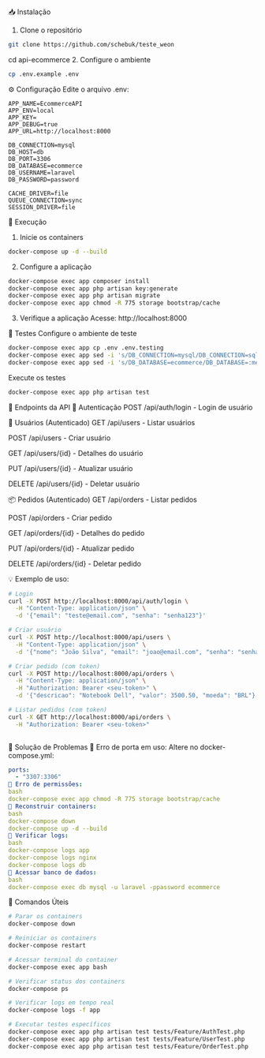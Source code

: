 📥 Instalação
1. Clone o repositório
```bash
git clone https://github.com/schebuk/teste_weon
```
cd api-ecommerce
2. Configure o ambiente
```bash
cp .env.example .env
```
⚙️ Configuração
Edite o arquivo .env:
```env
APP_NAME=EcommerceAPI
APP_ENV=local
APP_KEY=
APP_DEBUG=true
APP_URL=http://localhost:8000

DB_CONNECTION=mysql
DB_HOST=db
DB_PORT=3306
DB_DATABASE=ecommerce
DB_USERNAME=laravel
DB_PASSWORD=password

CACHE_DRIVER=file
QUEUE_CONNECTION=sync
SESSION_DRIVER=file
```
🚀 Execução
1. Inicie os containers
```bash
docker-compose up -d --build
```
2. Configure a aplicação
```bash
docker-compose exec app composer install
docker-compose exec app php artisan key:generate
docker-compose exec app php artisan migrate
docker-compose exec app chmod -R 775 storage bootstrap/cache
```
3. Verifique a aplicação
Acesse: http://localhost:8000

🧪 Testes
Configure o ambiente de teste
```bash
docker-compose exec app cp .env .env.testing
docker-compose exec app sed -i 's/DB_CONNECTION=mysql/DB_CONNECTION=sqlite/' .env.testing
docker-compose exec app sed -i 's/DB_DATABASE=ecommerce/DB_DATABASE=:memory:/' .env.testing
```
Execute os testes
```bash
docker-compose exec app php artisan test
```
📡 Endpoints da API
🔐 Autenticação
POST /api/auth/login - Login de usuário

👥 Usuários (Autenticado)
GET /api/users - Listar usuários

POST /api/users - Criar usuário

GET /api/users/{id} - Detalhes do usuário

PUT /api/users/{id} - Atualizar usuário

DELETE /api/users/{id} - Deletar usuário

📦 Pedidos (Autenticado)
GET /api/orders - Listar pedidos

POST /api/orders - Criar pedido

GET /api/orders/{id} - Detalhes do pedido

PUT /api/orders/{id} - Atualizar pedido

DELETE /api/orders/{id} - Deletar pedido

💡 Exemplo de uso:
``` bash
# Login
curl -X POST http://localhost:8000/api/auth/login \
  -H "Content-Type: application/json" \
  -d '{"email": "teste@email.com", "senha": "senha123"}'

# Criar usuário
curl -X POST http://localhost:8000/api/users \
  -H "Content-Type: application/json" \
  -d '{"nome": "João Silva", "email": "joao@email.com", "senha": "senha123"}'

# Criar pedido (com token)
curl -X POST http://localhost:8000/api/orders \
  -H "Content-Type: application/json" \
  -H "Authorization: Bearer <seu-token>" \
  -d '{"descricao": "Notebook Dell", "valor": 3500.50, "moeda": "BRL"}'

# Listar pedidos (com token)
curl -X GET http://localhost:8000/api/orders \
  -H "Authorization: Bearer <seu-token>"
  
```
🐛 Solução de Problemas
🔧 Erro de porta em uso:
Altere no docker-compose.yml:

```yaml
ports:
  - "3307:3306"
🔧 Erro de permissões:
bash
docker-compose exec app chmod -R 775 storage bootstrap/cache
🔧 Reconstruir containers:
bash
docker-compose down
docker-compose up -d --build
🔧 Verificar logs:
bash
docker-compose logs app
docker-compose logs nginx
docker-compose logs db
🔧 Acessar banco de dados:
bash
docker-compose exec db mysql -u laravel -ppassword ecommerce
```
🎯 Comandos Úteis
```bash
# Parar os containers
docker-compose down

# Reiniciar os containers
docker-compose restart

# Acessar terminal do container
docker-compose exec app bash

# Verificar status dos containers
docker-compose ps

# Verificar logs em tempo real
docker-compose logs -f app

# Executar testes específicos
docker-compose exec app php artisan test tests/Feature/AuthTest.php
docker-compose exec app php artisan test tests/Feature/UserTest.php
docker-compose exec app php artisan test tests/Feature/OrderTest.php
```